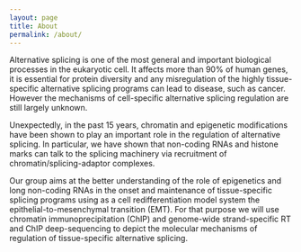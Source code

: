 ```yaml
---
layout: page
title: About
permalink: /about/
---
```


Alternative splicing is one of the most general and important biological processes in the eukaryotic cell. It affects more than 90% of human genes, it is essential for protein diversity and any misregulation of the highly tissue-specific alternative splicing programs can lead to disease, such as cancer. However the mechanisms of cell-specific alternative splicing regulation are still largely unknown. 

Unexpectedly, in the past 15 years, chromatin and epigenetic modifications have been shown to play an important role in the regulation of alternative splicing. 
In particular, we have shown that non-coding RNAs and histone marks can talk to the splicing machinery via recruitment of chromatin/splicing-adaptor complexes. 

Our group aims at the better understanding of the role of epigenetics and long non-coding RNAs in the onset and maintenance of tissue-specific splicing programs using as a cell redifferentiation model system the epithelial-to-mesenchymal transition (EMT). For that purpose we will use chromatin immunoprecipitation (ChIP) and genome-wide strand-specific RT and ChIP deep-sequencing to depict the molecular mechanisms of regulation of tissue-specific alternative splicing. 
